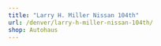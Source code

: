 ```yaml
---
title: "Larry H. Miller Nissan 104th"
url: /denver/larry-h-miller-nissan-104th/
shop: Autohaus
---
```

